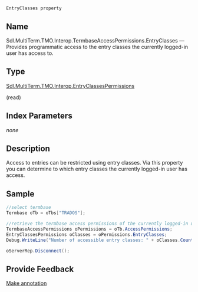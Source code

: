 

# 
    EntryClasses property



## Name

Sdl.MultiTerm.TMO.Interop.TermbaseAccessPermissions.EntryClasses —          Provides programmatic access to the entry classes the currently logged-in user has access to.



## Type

[Sdl.MultiTerm.TMO.Interop.EntryClassesPermissions](Sdl.MultiTerm.TMO.Interop.EntryClassesPermissions.html)

(read)



## Index Parameters
*none*


## Description



Access to entries can be restricted using entry classes. Via this property you can determine to which entry classes the currently logged-in user has access.



## Sample


```cs
//select termbase
Termbase oTb = oTbs["TRADOS"];

//retrieve the termbase access permissions of the currently logged-in user
TermbaseAccessPermissions oPermissions = oTb.AccessPermissions;
EntryClassesPermissions oClasses = oPermissions.EntryClasses;
Debug.WriteLine("Number of accessible entry classes: " + oClasses.Count.ToString());

oServerRep.Disconnect();
```



## Provide Feedback

[Make annotation](mailto:sdk-feedback@sdl.com&amp;subject=Reference%20for%20Sdl.MultiTerm.TMO.Interop.TermbaseAccessPermissions.EntryClasses)


